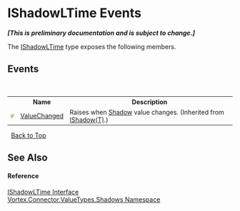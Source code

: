 # IShadowLTime Events
 _**\[This is preliminary documentation and is subject to change.\]**_

The <a href="T_Vortex_Connector_ValueTypes_Shadows_IShadowLTime.md">IShadowLTime</a> type exposes the following members.


## Events
&nbsp;<table><tr><th></th><th>Name</th><th>Description</th></tr><tr><td>![Public event](media/pubevent.gif "Public event")</td><td><a href="E_Vortex_Connector_ValueTypes_Shadows_IShadow_1_ValueChanged.md">ValueChanged</a></td><td>
Raises when <a href="P_Vortex_Connector_ValueTypes_Shadows_IShadow_1_Shadow.md">Shadow</a> value changes.
 (Inherited from <a href="T_Vortex_Connector_ValueTypes_Shadows_IShadow_1.md">IShadow(T)</a>.)</td></tr></table>&nbsp;
<a href="#ishadowltime-events">Back to Top</a>

## See Also


#### Reference
<a href="T_Vortex_Connector_ValueTypes_Shadows_IShadowLTime.md">IShadowLTime Interface</a><br /><a href="N_Vortex_Connector_ValueTypes_Shadows.md">Vortex.Connector.ValueTypes.Shadows Namespace</a><br />